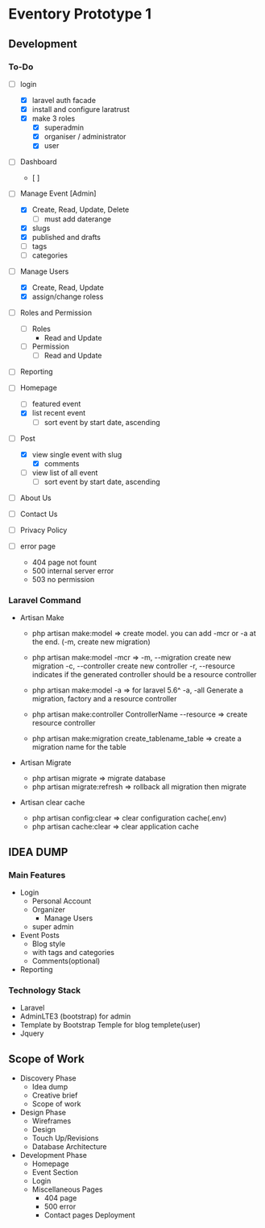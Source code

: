 # Eventory Prototype 1

## Development

### To-Do

- [ ] login
	- [x] laravel auth facade
	- [x] install and configure laratrust
	- [x] make 3 roles
		- [x] superadmin
		- [x] organiser / administrator
		- [x] user

- [ ] Dashboard
	- [ ] 

- [ ] Manage Event [Admin]
	- [x] Create, Read, Update, Delete
		- [ ] must add daterange
	- [x] slugs
	- [x] published and drafts
	- [ ] tags
	- [ ] categories

- [ ] Manage Users
	- [x] Create, Read, Update
	- [x] assign/change roless

- [ ] Roles and Permission
	- [ ] Roles
		- Read and Update
	- [ ] Permission
		- [ ] Read and Update

- [ ] Reporting

- [ ] Homepage
	- [ ] featured event
	- [x] list recent event
		- [ ] sort event by start date, ascending

- [ ] Post
	- [x] view single event with slug
		- [x] comments
	- [ ] view list of all event
		- [ ] sort event by start date, ascending

- [ ] About Us
- [ ] Contact Us
- [ ] Privacy Policy
- [ ] error page
	- 404 page not fount
	- 500 internal server error
	- 503 no permission

### Laravel Command

- Artisan Make
	- php artisan make:model => create model. you can add -mcr or -a at the end. (-m, create new migration)
	- php artisan make:model -mcr => -m, --migration create new migration -c, --controller create new controller -r, --resource indicates if the generated controller should be a resource controller
	- php artisan make:model -a => for laravel 5.6^ -a, -all Generate a migration, factory and a resource controller

	- php artisan make:controller ControllerName --resource => create resource controller

	- php artisan make:migration create_tablename_table => create a migration name for the table

- Artisan Migrate
	- php artisan migrate => migrate database
	- php artisan migrate:refresh => rollback all migration then migrate

- Artisan clear cache
	- php artisan config:clear => clear configuration cache(.env)
	- php artisan cache:clear => clear application cache

## IDEA DUMP

### Main Features
- Login
	- Personal Account
	- Organizer
		- Manage Users
	- super admin
- Event Posts
	- Blog style
	- with tags and categories
	- Comments(optional)
- Reporting

### Technology Stack
- Laravel
- AdminLTE3 (bootstrap) for admin
- Template by Bootstrap Temple for blog templete(user)
- Jquery

## Scope of Work

- Discovery Phase
	- Idea dump
	- Creative brief
	- Scope of work
- Design Phase
	- Wireframes
	- Design
	- Touch Up/Revisions
	- Database Architecture
- Development Phase
	- Homepage
	- Event Section
	- Login
	- Miscellaneous Pages
		- 404 page
		- 500 error
		- Contact pages
Deployment
